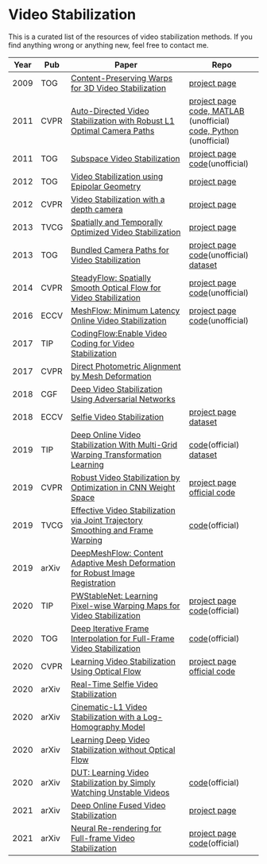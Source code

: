 # Video Stabilization
This is a curated list of the resources of video stabilization methods. If you find anything wrong or anything new, feel free to contact me.

| Year | Pub | Paper | Repo |
| -------- | -------- | -------- | -------- | 
|2009|TOG|[Content-Preserving Warps for 3D Video Stabilization](http://gvv.mpi-inf.mpg.de/teaching/gvv_seminar_2012/papers/Content-Preserving%20Warps%20for%203D%20Video%20Stabilization.pdf)| [project page](http://web.cecs.pdx.edu/~fliu/project/3dstab.htm)|
|2011|CVPR|[Auto-Directed Video Stabilization with Robust L1 Optimal Camera Paths](https://research.google.com/pubs/archive/37041.pdf)|[project page](https://www.cc.gatech.edu/cpl/projects/videostabilization/) <br> [code, MATLAB](https://github.com/ishit/L1Stabilizer) (unofficial) <br> [code, Python](https://github.com/ishank-juneja/Video-Stabilization) (unofficial)|
|2011|TOG|[Subspace Video Stabilization](http://web.cecs.pdx.edu/~fliu/papers/tog2010.pdf)|[project page](http://web.cecs.pdx.edu/~fliu/project/subspace_stabilization/) <br> [code](https://github.com/higerra/SubspaceStab)(unofficial)|
|2012|TOG|[Video Stabilization using Epipolar Geometry](https://www.cse.huji.ac.il/~raananf/projects/stab/paper.pdf)|[project page](https://www.cs.huji.ac.il/~raananf/projects/stab/)|
|2012|CVPR|[Video Stabilization with a depth camera](https://www.cs.sfu.ca/~pingtan/Papers/cvpr12_stabilization.pdf)|[project page](http://www.liushuaicheng.org/CVPR2012/index.html)|
|2013|TVCG|[Spatially and Temporally Optimized Video Stabilization](http://graphics.csie.ncku.edu.tw/Tony/papers/video_stablization.pdf)|[project page](https://people.cs.nctu.edu.tw/~yushuen/VideoStabilization/)|
|2013|TOG|[Bundled Camera Paths for Video Stabilization](https://www.microsoft.com/en-us/research/wp-content/uploads/2016/11/Stabilization_SIGGRAPH13.pdf)|[project page](http://www.liushuaicheng.org/SIGGRAPH2013/) <br> [code](https://github.com/SuTanTank/BundledCameraPathVideoStabilization)(unofficial) <br>[dataset](http://liushuaicheng.org/SIGGRAPH2013/database.html)|
|2014|CVPR|[SteadyFlow: Spatially Smooth Optical Flow for Video Stabilization](https://www.microsoft.com/en-us/research/wp-content/uploads/2016/11/SteadyFlow_CVPR2014.pdf)|[project page](http://www.liushuaicheng.org/CVPR2014/)<br>[code](https://github.com/rimchang/SteadyFlow)(unofficial)|
|2016|ECCV|[MeshFlow: Minimum Latency Online Video Stabilization](http://www.liushuaicheng.org/eccv2016/meshflow.pdf)|[project page](http://www.liushuaicheng.org/eccv2016/index.html)<br>[code](https://github.com/sudheerachary/Mesh-Flow-Video-Stabilization)(unofficial)|
|2017|TIP|[CodingFlow:Enable Video Coding for Video Stabilization](http://ieeexplore.ieee.org/document/7909025/?arnumber=7909025&source=authoralert)||
|2017|CVPR|[Direct Photometric Alignment by Mesh Deformation](http://www.liushuaicheng.org/CVPR2017/DirectPhotometric.pdf)||
|2018|CGF|[Deep Video Stabilization Using Adversarial Networks](https://cg.cs.tsinghua.edu.cn/papers/CGF-2018-video-stab.pdf)||
|2018|ECCV|[Selfie Video Stabilization](https://cseweb.ucsd.edu/~ravir/selfievideo.pdf)|[project page](https://cseweb.ucsd.edu/~ravir/selfievideo.pdf) <br>[dataset](https://drive.google.com/file/d/1W30MsjplUrGtnT0PcUS5jWikYxDVMvXi/view?usp=sharing)|
|2019|TIP|[Deep Online Video Stabilization With Multi-Grid Warping Transformation Learning](https://ieeexplore.ieee.org/document/8554287)|[code](https://github.com/cxjyxxme/deep-online-video-stabilization-deploy)(official)<br>[dataset](http://cg.cs.tsinghua.edu.cn/download/DeepStab.zip)|
|2019|CVPR|[Robust Video Stabilization by Optimization in CNN Weight Space](https://cseweb.ucsd.edu/~ravir/jiyang_cvpr.pdf)|[project page<br>official code](http://jiyang.fun/projects.html)|
|2019|TVCG|[Effective Video Stabilization via Joint Trajectory Smoothing and Frame Warping](https://ieeexplore.ieee.org/document/8737754)|[code](https://github.com/705062791/TVCG-Video-Stabilization-via-joint-Trajectory-Smoothing-and-frame-warping)(official)|
|2019|arXiv|[DeepMeshFlow: Content Adaptive Mesh Deformation for Robust Image Registration](https://arxiv.org/pdf/1912.05131)||
|2020|TIP|[PWStableNet: Learning Pixel-wise Warping Maps for Video Stabilization](https://ieeexplore.ieee.org/document/8951447)|[project page](http://home.ustc.edu.cn/~zmd1992/PWStableNet.html)<br>[code](https://github.com/mindazhao/pix-pix-warping-video-stabilization)(official)|
|2020|TOG|[Deep Iterative Frame Interpolation for Full-Frame Video Stabilization](https://arxiv.org/pdf/1909.02641)|[code](https://github.com/jinsc37/DIFRINT)(official)|
|2020|CVPR|[Learning Video Stabilization Using Optical Flow](https://cseweb.ucsd.edu/~ravir/jiyang_cvpr20.pdf)|[project page<br>official code](http://jiyang.fun/projects.html)|
|2020|arXiv|[Real-Time Selfie Video Stabilization](https://arxiv.org/pdf/2009.02007)||
|2020|arXiv|[Cinematic-L1 Video Stabilization with a Log-Homography Model](https://arxiv.org/pdf/2011.08144.pdf)||
|2020|arXiv|[Learning Deep Video Stabilization without Optical Flow](https://arxiv.org/pdf/2011.09697)||
|2020|arXiv|[DUT: Learning Video Stabilization by Simply Watching Unstable Videos](https://arxiv.org/pdf/2011.14574)|[code](https://github.com/Annbless/DUTCode)(official)|
|2021|arXiv|[Deep Online Fused Video Stabilization](https://arxiv.org/pdf/2102.01279)|[project page](https://zhmeishi.github.io/dvs/)|
|2021|arXiv|[Neural Re-rendering for Full-frame Video Stabilization](https://arxiv.org/pdf/2102.06205)|[project page](https://alex04072000.github.io/NeRViS/)<br>[code](https://github.com/alex04072000/NeRViS)(official)|

